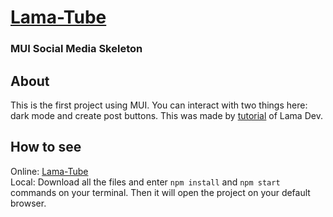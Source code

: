 # [Lama-Tube](https://muhammadolim.github.io/Lama-Tube)
### MUI Social Media Skeleton <br />

## About
This is the first project using MUI. You can interact with two things here: dark mode and create post buttons. This was made by [tutorial](https://youtu.be/fzxEECHnsvU) of Lama Dev.

## How to see
Online: [Lama-Tube](https://muhammadolim.github.io/Lama-Tube/) <br />
Local: Download all the files and enter ``` npm install ``` and ``` npm start ``` commands on your terminal. Then it will open the project on your default browser.
